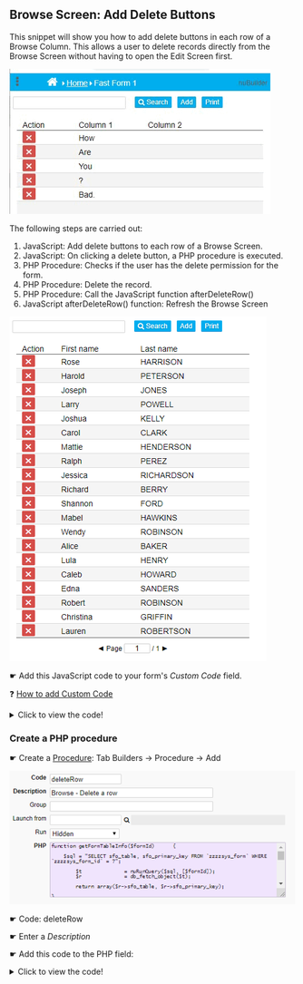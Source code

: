 ## Browse Screen: Add Delete Buttons

This snippet will show you how to add delete buttons in each row of a Browse Column. 
This allows a user to delete records directly from the Browse Screen without having to open the Edit Screen first.

<p align="left">
  <img src="screenshots/delete_row_demo.gif">
</p>

The following steps are carried out:

1) JavaScript: Add delete buttons to each row of a Browse Screen.
2) JavaScript: On clicking a delete button, a PHP procedure is executed.
3) PHP Procedure: Checks if the user has the delete permission for the form.
4) PHP Procedure: Delete the record.
5) PHP Procedure: Call the JavaScript function afterDeleteRow()
5) JavaScript afterDeleteRow() function: Refresh the Browse Screen

<p align="left">
  <img src="screenshots/browse_delete_buttons.png">
</p>


☛ Add this JavaScript code to your form's _Custom Code_ field.

❓ [How to add Custom Code](/codelib/common/form_add_custom_code_javascript.gif)

<details>
  <summary>Click to view the code!</summary>
  
  ```javascript
function getFormId() {
    return nuCurrentProperties().form_id;
}

function nuSelectBrowse(e) {
    
    // If a delete button is clicked, don't open the Edit Screen. 
    
    var col = $(e.target).attr('data-nu-column');
    if (col !== '0' && typeof col !== "undefined") {
        var r = $(e.target).attr('data-nu-primary-key');
        nuForm(getFormId(), r);
    }

    return false;
}


function deleteRow(pk) {

   // Call the PHP procedure deleteRow if the confirm dialog is accepted
   
   if (confirm(nuTranslate("Delete This Record?"))) {
        
        // Set hash cookies: form id and record id. They will be used in the PHP procedure.
        nuSetProperty('deleteRow_form_id', getFormId());
        nuSetProperty('deleteRow_record_id', pk);

        nuRunPHPHidden("deleteRow", 1);
    }

}

// This function is called after a successful delete operation.
function afterDeleteRow() {    
    // Refresh the Browse Screen
    nuSearchAction(1);    
}

// Creates a new button and assigns click event
function createDeleteButton(target, pk) {

  var btn = $('<button type="submit" style="height:21px; border: none; vertical-align: top; background-color: #d54d49; transform: translateY(-10%); color:white" value="✖">✖</button>');
  $(target).html(btn).attr('title',nuTranslate('Delete Row'));
  btn.on('click',function(){
    deleteRow(pk);
  });
  
}

function addDeleteButtons(column) {
    
    $("[data-nu-column='" + column + "']").each(function(index) {

        // Create delete buttons if the row is not empty / primary key attribute exists
        var pk = $(this).attr('data-nu-primary-key');
        if (typeof pk !== "undefined") {
            createDeleteButton(this, pk);
        }
    })

}

if (nuFormType() == 'browse') {
    // Add delete buttons in the first column 
    addDeleteButtons(0);
}

  ```
</details>


### Create a PHP procedure

☛ Create a [Procedure](https://wiki.nubuilder.net/nubuilderforte/index.php/Procedures): Tab Builders -> Procedure -> Add

<p align="left">
  <img src="screenshots/procedure_deleteRow.png">
</p>

☛ Code: deleteRow

☛ Enter a *Description*

☛ Add this code to the PHP field:


<details>
  <summary>Click to view the code!</summary>
  
  ```php
function getFormTableInfo($formId)    {

    $sql = "SELECT sfo_table, sfo_primary_key FROM `zzzzsys_form` WHERE `zzzzsys_form_id` = ?";
    
    $t        = nuRunQuery($sql, [$formId]);
    $r        = db_fetch_object($t);
    
    return array($r->sfo_table, $r->sfo_primary_key);
    
}


function hasDeletePermission($formId)    {

    $groupId        = $_POST['nuHash']['USER_GROUP_ID'];

    if($groupId == ''){            //-- globeadmin
        return true;
    }

    $sql = "SELECT * FROM zzzzsys_access_form WHERE slf_zzzzsys_access_id = ? AND slf_zzzzsys_form_id = ?";

    $t        = nuRunQuery($sql, [$groupId, $formId]);
    $r        = db_fetch_object($t);
    
    return $r->slf_delete_button == 1;
}    
    
function deleteRow($formId, $recordId){

    if (hasDeletePermission($formId)) {
        
        $tableInfo = getFormTableInfo($formId);
        $tableName = $tableInfo[0];
        $tablePk = $tableInfo[1];

        $qry = "DELETE FROM `$tableName` WHERE `$tablePk` = ? ";

        nuRunQuery($qry, [$recordId]);
        
        // The function afterDeleteRow() must be declared in the form's Custom Code 
        $j = "afterDeleteRow();";
        nuJavascriptCallback($j);

    } else {
        nuDisplayError(nuTranslate("Delete is disabled for this Access Level"));
    }
    
}

deleteRow("#deleteRow_form_id#", "#deleteRow_record_id#");
  ```
</details>
